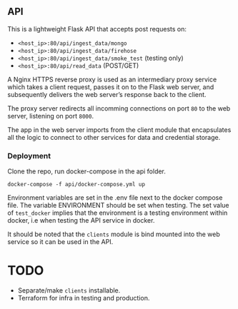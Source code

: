 ## API
This is a lightweight Flask API that accepts post requests on:
- ```<host_ip>:80/api/ingest_data/mongo```
- ```<host_ip>:80/api/ingest_data/firehose```
- ```<host_ip>:80/api/ingest_data/smoke_test``` (testing only)
- ```<host_ip>:80/api/read_data``` (POST/GET)
 
A Nginx HTTPS reverse proxy is used as an intermediary proxy service which takes a client request, 
passes it on to the Flask web server, and subsequently delivers the web server’s response back to the client.

The proxy server redirects all incomming connections on port ```80``` to the web server, listening on port ```8000```.

The app in the web server imports from the client module that encapsulates all the logic to connect to other services for data and credential storage. 

### Deployment
Clone the repo, run docker-compose in the api folder.

```docker-compose -f api/docker-compose.yml up```

Environment variables are set in the .env file next to the docker compose file. 
The variable ENVIRONMENT should be set when testing. 
The set value of ```test_docker``` implies that the environment is a testing environment within docker, i.e when testing
the API service in docker. 

It should be noted that the ```clients``` module is bind mounted into the web service so it can be used in the API.

# TODO
 - Separate/make ```clients``` installable.
 - Terraform for infra in testing and production.